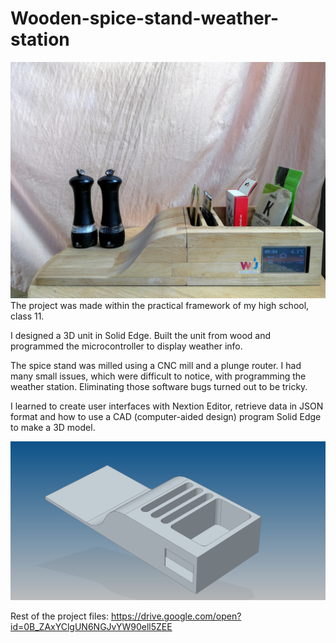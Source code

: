 # Wooden-spice-stand-weather-station
![alt text](https://raw.githubusercontent.com/Lybrica/Wooden-spice-stand-weather-station/master/Finished.jpg)
The project was made within the practical framework of my high school, class 11.

I designed a 3D unit in Solid Edge. Built the unit from wood and programmed the microcontroller to display weather info.

The spice stand was milled using a
CNC mill and a plunge router. I had many small issues, which were difficult to notice, with
programming the weather station. Eliminating those software bugs turned out to be tricky.

I learned to create user interfaces with Nextion Editor, retrieve data in JSON format and how to
use a CAD (computer-aided design) program Solid Edge to make a 3D model.

![alt text](https://raw.githubusercontent.com/Lybrica/Wooden-spice-stand-weather-station/master/3D_Model.png)

Rest of the project files: https://drive.google.com/open?id=0B_ZAxYClgUN6NGJvYW90ell5ZEE
